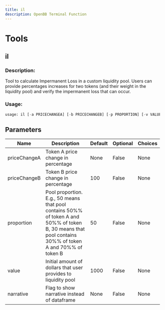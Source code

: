 ```yaml
---
title: il
description: OpenBB Terminal Function
---
```


# Tools

## il

### Description: 

Tool to calculate Impermanent Loss in a custom liquidity pool. Users can provide percentages increases for two tokens (and their weight in the liquidity pool) and verify the impermanent loss that can occur.

### Usage: 
```python
usage: il [-a PRICECHANGEA] [-b PRICECHANGEB] [-p PROPORTION] [-v VALUE] [-n]
```

## Parameters

| Name | Description | Default | Optional | Choices |
| ---- | ----------- | ------- | -------- | ------- |
| priceChangeA | Token A price change in percentage | None | False | None |
| priceChangeB | Token B price change in percentage | 100 | False | None |
| proportion | Pool proportion. E.g., 50 means that pool contains 50%% of token A and 50%% of token B, 30 means that pool contains 30%% of token A and 70%% of token B | 50 | False | None |
| value | Initial amount of dollars that user provides to liquidity pool | 1000 | False | None |
| narrative | Flag to show narrative instead of dataframe | None | False | None |


